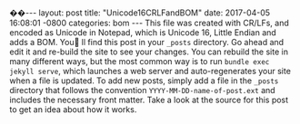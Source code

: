 ��- - -  
 l a y o u t :   p o s t  
 t i t l e :     " U n i c o d e 1 6 C R L F a n d B O M "  
 d a t e :       2 0 1 7 - 0 4 - 0 5   1 6 : 0 8 : 0 1   - 0 8 0 0  
 c a t e g o r i e s :   b o m  
 - - -  
 T h i s   f i l e   w a s   c r e a t e d   w i t h   C R / L F s ,   a n d   e n c o d e d   a s   U n i c o d e   i n   N o t e p a d ,   w h i c h   i s   U n i c o d e   1 6 ,   L i t t l e   E n d i a n   a n d   a d d s   a   B O M .  
  
 Y o u  l l   f i n d   t h i s   p o s t   i n   y o u r   ` _ p o s t s `   d i r e c t o r y .   G o   a h e a d   a n d   e d i t   i t   a n d   r e - b u i l d   t h e   s i t e   t o   s e e   y o u r   c h a n g e s .   Y o u   c a n   r e b u i l d   t h e   s i t e   i n   m a n y   d i f f e r e n t   w a y s ,   b u t   t h e   m o s t   c o m m o n   w a y   i s   t o   r u n   ` b u n d l e   e x e c   j e k y l l   s e r v e ` ,   w h i c h   l a u n c h e s   a   w e b   s e r v e r   a n d   a u t o - r e g e n e r a t e s   y o u r   s i t e   w h e n   a   f i l e   i s   u p d a t e d .  
  
 T o   a d d   n e w   p o s t s ,   s i m p l y   a d d   a   f i l e   i n   t h e   ` _ p o s t s `   d i r e c t o r y   t h a t   f o l l o w s   t h e   c o n v e n t i o n   ` Y Y Y Y - M M - D D - n a m e - o f - p o s t . e x t `   a n d   i n c l u d e s   t h e   n e c e s s a r y   f r o n t   m a t t e r .   T a k e   a   l o o k   a t   t h e   s o u r c e   f o r   t h i s   p o s t   t o   g e t   a n   i d e a   a b o u t   h o w   i t   w o r k s . 
